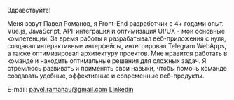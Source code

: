 Здравствуйте!

Меня зовут Павел Романов, я Front-End разработчик с 4+ годами опыт. 
Vue.js, JavaScript, API-интеграция и оптимизация UI/UX - мои основные компетенции.
За время работы я разрабатывал веб-приложения с нуля, создавал интерактивные интерфейсы, интегрировал Telegram WebApps, а также оптимизировал архитектуру проектов. 
Мне нравится работать в команде и находить оптимальные решения для сложных задач.
Я стремлюсь развивать и применять свои навыки, чтобы помочь команде создавать удобные, эффективные и современные веб-продукты.

E-mail: pavel.ramanau@gmail.com
[Linkedin](https://www.linkedin.com/in/pavel-ramanau)
